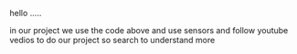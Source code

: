 hello .....

in our project we use the code above and use sensors and follow youtube vedios to do our project 
so search to understand more
